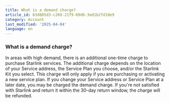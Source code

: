 ```yaml
---
title: What is a demand charge?
article_id: 63d885d3-c269-21f9-69d6-3ed1b2fd18e9
category: Account
last_modified: '2025-04-04'
language: en
---
```


### What is a demand charge?
In areas with high demand, there is an additional one-time charge to purchase Starlink services. The additional charge depends on the location of your Service address, the Service Plan you choose, and/or the Starlink Kit you select. This charge will only apply if you are purchasing or activating a new service plan. If you change your Service address or Service Plan at a later date, you may be charged the demand charge. If you're not satisfied with Starlink and return it within the 30-day return window, the charge will be refunded.
